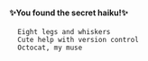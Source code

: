 #### ✨You found the secret haiku!✨
      Eight legs and whiskers  
      Cute help with version control  
      Octocat, my muse
